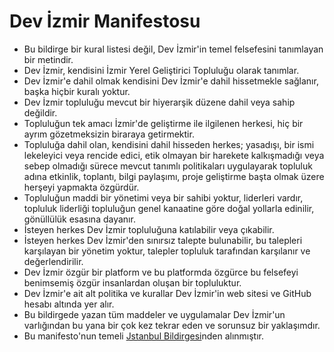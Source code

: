 # Dev İzmir Manifestosu

 * Bu bildirge bir kural listesi değil, Dev İzmir'in temel felsefesini tanımlayan bir metindir.
 * Dev İzmir, kendisini İzmir Yerel Geliştirici Topluluğu olarak tanımlar.
 * Dev İzmir'e dahil olmak kendisini Dev İzmir'e dahil hissetmekle sağlanır, başka hiçbir kuralı yoktur.
 * Dev İzmir topluluğu mevcut bir hiyerarşik düzene dahil veya sahip değildir.
 * Topluluğun tek amacı İzmir'de geliştirme ile ilgilenen herkesi, hiç bir ayrım gözetmeksizin biraraya getirmektir.
 * Topluluğa dahil olan, kendisini dahil hisseden herkes; yasadışı, bir ismi lekeleyici veya rencide edici, etik olmayan bir harekete kalkışmadığı veya sebep olmadığı sürece mevcut tanımlı politikaları uygulayarak topluluk adına etkinlik, toplantı, bilgi paylaşımı, proje geliştirme başta olmak üzere herşeyi yapmakta özgürdür.
 * Topluluğun maddi bir yönetimi veya bir sahibi yoktur, liderleri vardır, topluluk liderliği topluluğun genel kanaatine göre doğal yollarla edinilir, gönüllülük esasına dayanır.
 * İsteyen herkes Dev İzmir topluluğuna katılabilir veya çıkabilir.
 * İsteyen herkes Dev İzmir'den sınırsız talepte bulunabilir, bu talepleri karşılayan bir yönetim yoktur, talepler topluluk tarafından karşılanır ve değerlendirilir.
 * Dev İzmir özgür bir platform ve bu platformda özgürce bu felsefeyi benimsemiş özgür insanlardan oluşan bir topluluktur.
 * Dev İzmir'e ait alt politika ve kurallar Dev İzmir'in web sitesi ve GitHub hesabı altında yer alır.
 * Bu bildirgede yazan tüm maddeler ve uygulamalar Dev İzmir'un varlığından bu yana bir çok kez tekrar eden ve sorunsuz bir yaklaşımdır.
 * Bu manifesto'nun temeli [Jstanbul Bildirgesi](https://gist.github.com/f/743451d8e35b82705c60)nden alınmıştır.
